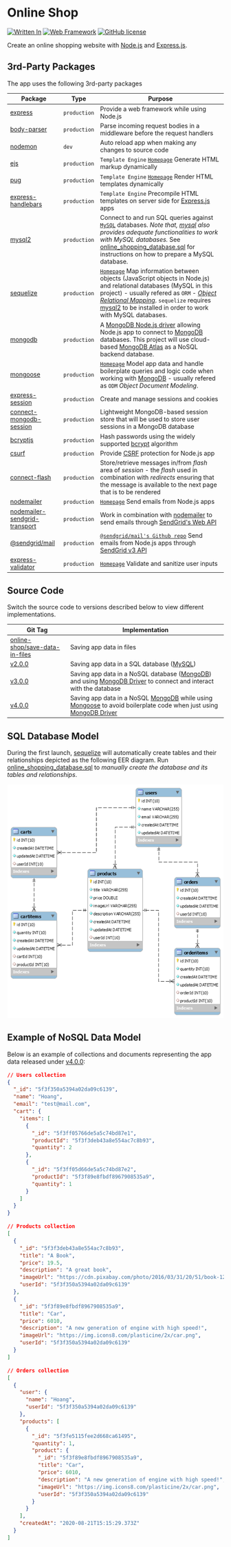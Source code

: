 # Online Shop

[![Written In](https://img.shields.io/badge/Written%20in-Node.js-026e00?style=flat&logo=Node.js)](https://nodejs.org/)
[![Web Framework](https://img.shields.io/badge/Web%20Framework-Express.js-FA8072?style=flat)](https://expressjs.com/)
[![GitHub license](https://img.shields.io/badge/License-MIT-blue?style=flat)](https://mit-license.org/)

Create an online shopping website with [Node.js](https://nodejs.org/) and [Express.js](https://expressjs.com/).

## 3rd-Party Packages

The app uses the following 3rd-party packages

| Package | Type | Purpose |
|---------|------|---------|
| [express](https://www.npmjs.com/package/express) | `production` | Provide a web framework while using Node.js |
| [body-parser](https://www.npmjs.com/package/body-parser) | `production` | Parse incoming request bodies in a middleware before the request handlers |
| [nodemon](https://www.npmjs.com/package/nodemon) | `dev` | Auto reload app when making any changes to source code |
| [ejs](https://www.npmjs.com/package/ejs) | `production` | `Template Engine` [`Homepage`](https://ejs.co/) Generate HTML markup dynamically |
| [pug](https://www.npmjs.com/package/pug) | `production` | `Template Engine` [`Homepage`](https://pugjs.org/) Render HTML templates dynamically |
| [express-handlebars](https://www.npmjs.com/package/express-handlebars) | `production` | `Template Engine` Precompile HTML templates on server side for [Express.js](https://expressjs.com/) apps |
| [mysql2](https://www.npmjs.com/package/mysql2) | `production` | Connect to and run SQL queries against [`MySQL`](https://www.mysql.com/) databases. _Note that, [mysql](https://www.npmjs.com/package/mysql) also provides adequate functionalities to work with *MySQL* databases._ See [online_shopping_database.sql](./databases/online_shopping_database.sql) for instructions on how to prepare a MySQL database. |
| [sequelize](https://www.npmjs.com/package/sequelize) | `production` | [`Homepage`](https://sequelize.org/) Map information between objects (JavaScript objects in Node.js) and relational databases (MySQL in this project) - usually refered as `ORM` - [_Object Relational Mapping_](https://en.wikipedia.org/wiki/Object-relational_mapping). `sequelize` requires [mysql2](https://www.npmjs.com/package/mysql2) to be installed in order to work with MySQL databases. |
| [mongodb](https://www.npmjs.com/package/mongodb) | `production` | A [MongoDB Node.js driver](https://github.com/mongodb/node-mongodb-native) allowing Node.js app to connect to [MongoDB](https://www.mongodb.com/) databases. This project will use cloud-based [MongoDB Atlas](https://www.mongodb.com/cloud/atlas) as a NoSQL backend database. |
| [mongoose](https://www.npmjs.com/package/mongoose) | `production` | [`Homepage`](https://mongoosejs.com/) Model app data and handle boilerplate queries and logic code when working with [MongoDB](https://www.mongodb.com/) - usually refered as `ODM` _Object Document Modeling_. |
| [express-session](https://www.npmjs.com/package/express-session) | `production` | Create and manage sessions and cookies |
| [connect-mongodb-session](https://www.npmjs.com/package/connect-mongodb-session) | `production` | Lightweight MongoDB-based session store that will be used to store user sessions in a MongoDB database |
| [bcryptjs](https://www.npmjs.com/package/bcryptjs) | `production` | Hash passwords using the widely supported [bcrypt](https://en.wikipedia.org/wiki/Bcrypt) algorithm |
| [csurf](https://www.npmjs.com/package/csurf) | `production` | Provide [CSRF](https://en.wikipedia.org/wiki/Cross-site_request_forgery) protection for Node.js app |
| [connect-flash](https://www.npmjs.com/package/connect-flash) | `production` | Store/retrieve messages in/from _flash_ area of _session_ - the _flash_ used in combination with _redirects_ ensuring that the message is available to the next page that is to be rendered |
| [nodemailer](https://www.npmjs.com/package/nodemailer) | `production` | [`Homepage`](https://nodemailer.com/) Send emails from Node.js apps |
| [nodemailer-sendgrid-transport](https://www.npmjs.com/package/nodemailer-sendgrid-transport) | `production` | Work in combination with [nodemailer](https://www.npmjs.com/package/nodemailer) to send emails through [SendGrid's Web API](https://sendgrid.com/docs/API_Reference/Web_API/mail.html) |
| [@sendgrid/mail](https://www.npmjs.com/package/@sendgrid/mail) | `production` | [`@sendgrid/mail's Github repo`](https://github.com/sendgrid/sendgrid-nodejs/tree/main/packages/mail) Send emails from Node.js apps through [SendGrid v3 API](https://sendgrid.com/docs/API_Reference/api_v3.html) |
| [express-validator](https://www.npmjs.com/package/express-validator) | `production` | [`Homepage`](https://express-validator.github.io/) Validate and sanitize user inputs |

## Source Code

Switch the source code to versions described below to view different implementations.

| Git Tag | Implementation |
|---------|----------------|
| [online-shop/save-data-in-files](https://github.com/TranXuanHoang/NodeJS/releases/tag/online-shop%2Fsave-data-in-files) | Saving app data in files |
| [v2.0.0](https://github.com/TranXuanHoang/NodeJS/releases/tag/v2.0.0) | Saving app data in a SQL database ([MySQL](https://www.mysql.com/)) |
| [v3.0.0](https://github.com/TranXuanHoang/NodeJS/releases/tag/v3.0.0) | Saving app data in a NoSQL database ([MongoDB](https://www.mongodb.com/)) and using [MongoDB Driver](https://github.com/mongodb/node-mongodb-native) to connect and interact with the database |
| [v4.0.0](https://github.com/TranXuanHoang/NodeJS/releases/tag/v4.0.0) | Saving app data in a NoSQL [MongoDB](https://www.mongodb.com/) while using [Mongoose](https://mongoosejs.com/) to avoid boilerplate code when just using [MongoDB Driver](https://github.com/mongodb/node-mongodb-native) |

## SQL Database Model

During the first launch, [sequelize](https://www.npmjs.com/package/sequelize) will automatically create tables and their relationships depicted as the following EER diagram. Run [online_shopping_database.sql](./databases/online_shopping_database.sql) to _manually create the database and its tables and relationships_.

![EER Diagram](./databases/EER_Diagram_of_the_Online_Shopping_Database.png)

## Example of NoSQL Data Model

Below is an example of collections and documents representing the app data released under [v4.0.0](https://github.com/TranXuanHoang/NodeJS/releases/tag/v4.0.0):

```json
// Users collection
{
  "_id": "5f3f350a5394a02da09c6139",
  "name": "Hoang",
  "email": "test@mail.com",
  "cart": {
    "items": [
      {
        "_id": "5f3ff05766de5a5c74bd87e1",
        "productId": "5f3f3deb43a8e554ac7c8b93",
        "quantity": 2
      },
      {
        "_id": "5f3ff05d66de5a5c74bd87e2",
        "productId": "5f3f89e8fbdf8967908535a9",
        "quantity": 1
      }
    ]
  }
}
```

```json
// Products collection
[
  {
    "_id": "5f3f3deb43a8e554ac7c8b93",
    "title": "A Book",
    "price": 19.5,
    "description": "A great book",
    "imageUrl": "https://cdn.pixabay.com/photo/2016/03/31/20/51/book-1296045_960_720.png",
    "userId": "5f3f350a5394a02da09c6139"
  },
  {
    "_id": "5f3f89e8fbdf8967908535a9",
    "title": "Car",
    "price": 6010,
    "description": "A new generation of engine with high speed!",
    "imageUrl": "https://img.icons8.com/plasticine/2x/car.png",
    "userId": "5f3f350a5394a02da09c6139"
  }
]
```

```json
// Orders collection
[
  {
    "user": {
      "name": "Hoang",
      "userId": "5f3f350a5394a02da09c6139"
    },
    "products": [
      {
        "_id": "5f3fe5115fee2d668ca61495",
        "quantity": 1,
        "product": {
          "_id": "5f3f89e8fbdf8967908535a9",
          "title": "Car",
          "price": 6010,
          "description": "A new generation of engine with high speed!",
          "imageUrl": "https://img.icons8.com/plasticine/2x/car.png",
          "userId": "5f3f350a5394a02da09c6139"
        }
      }
    ],
    "createdAt": "2020-08-21T15:15:29.373Z"
  }
]
```
